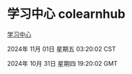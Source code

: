 # 学习中心 colearnhub
[学习中心](http://219.139.197.74:56308/colearnhub/)

2024年 11月 01日 星期五 03:20:02 CST

2024年 10月 31日 星期四 19:20:02 GMT
